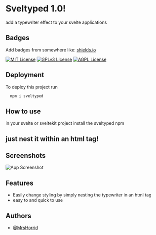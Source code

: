 # Sveltyped 1.0!

add a typewriter effect to your svelte applications

## Badges

Add badges from somewhere like: [shields.io](https://shields.io/)

[![MIT License](https://img.shields.io/badge/License-MIT-green.svg)](https://choosealicense.com/licenses/mit/)
[![GPLv3 License](https://img.shields.io/badge/License-GPL%20v3-yellow.svg)](https://opensource.org/licenses/)
[![AGPL License](https://img.shields.io/badge/license-AGPL-blue.svg)](http://www.gnu.org/licenses/agpl-3.0)

## Deployment

To deploy this project run

```bash
  npm i sveltyped
```

## How to use

in your svelte or sveltekit project install the sveltyped npm

## just nest it within an html tag!

## Screenshots

![App Screenshot](https://cdn.discordapp.com/attachments/560606477241417729/1086935371411103825/image.png)

## Features

- Easily change styling by simply nesting the typewriter in an html tag
- easy to and quick to use

## Authors

- [@MrsHorrid](https://www.github.com/mrshorrid)

